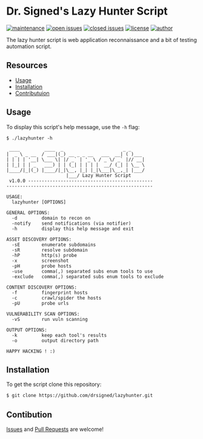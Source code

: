 # Dr. Signed's Lazy Hunter Script

[![maintenance](https://img.shields.io/badge/maintained%3F-yes-0040ff.svg)](https://github.com/drsigned/lazyhunter) [![open issues](https://img.shields.io/github/issues-raw/drsigned/lazyhunter.svg?style=flat&color=0040ff)](https://github.com/drsigned/lazyhunter/issues?q=is:issue+is:open) [![closed issues](https://img.shields.io/github/issues-closed-raw/drsigned/lazyhunter.svg?style=flat&color=0040ff)](https://github.com/drsigned/lazyhunter/issues?q=is:issue+is:closed) [![license](https://img.shields.io/badge/license-MIT-gray.svg?colorB=0040FF)](https://github.com/drsigned/lazyhunter/blob/master/LICENSE) [![author](https://img.shields.io/badge/twitter-@drsigned-0040ff.svg)](https://twitter.com/drsigned)

The lazy hunter script is web application reconnaissance and a bit of testing automation script.

## Resources

* [Usage](#usage)
* [Installation](#installation)
* [Contributuion](#contribution)

## Usage

To display this script's help message, use the `-h` flag:

```
$ ./lazyhunter -h

 ____         ____  _                      _ _     
|  _ \ _ __  / ___|(_) __ _ _ __   ___  __| ( )___ 
| | | | '__| \___ \| |/ _` | '_ \ / _ \/ _` |// __|
| |_| | | _   ___) | | (_| | | | |  __/ (_| | \__ \
|____/|_|(_) |____/|_|\__, |_| |_|\___|\__,_| |___/
                      |___/ Lazy Hunter Script
 v1.0.0 ----------------------------------------------
------------------------------------------------------

USAGE:
  lazyhunter [OPTIONS]

GENERAL OPTIONS:
  -d 		 domain to recon on
  -notify 	 send notifications (via notifier)
  -h 		 display this help message and exit

ASSET DISCOVERY OPTIONS:
  -sE 		 enumerate subdomains
  -sR 		 resolve subdomain
  -hP 		 http(s) probe
  -x 		 screenshot
  -pH 		 probe hosts
  -use 		 comma(,) separated subs enum tools to use
  -exclude 	 comma(,) separated subs enum tools to exclude

CONTENT DISCOVERY OPTIONS:
  -f 		 fingerprint hosts
  -c 		 crawl/spider the hosts
  -pU 		 probe urls

VULNERABILITY SCAN OPTIONS:
  -vS 		 run vuln scanning

OUTPUT OPTIONS:
  -k 		 keep each tool's results
  -o 		 output directory path

HAPPY HACKING ! :)
```

## Installation

To get the script clone this repository:

```bash
$ git clone https://github.com/drsigned/lazyhunter.git
```

## Contibution

[Issues](https://github.com/drsigned/lazyhunter/issues) and [Pull Requests](https://github.com/drsigned/lazyhunter/pulls) are welcome!
